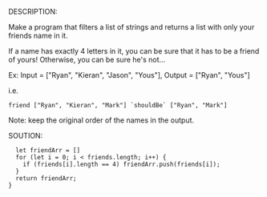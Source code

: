 DESCRIPTION:

Make a program that filters a list of strings and returns a list with only your friends name in it.

If a name has exactly 4 letters in it, you can be sure that it has to be a friend of yours! Otherwise, you can be sure he's not...

Ex: Input = ["Ryan", "Kieran", "Jason", "Yous"], Output = ["Ryan", "Yous"]

i.e.
```
friend ["Ryan", "Kieran", "Mark"] `shouldBe` ["Ryan", "Mark"]
```
Note: keep the original order of the names in the output.

SOUTION:
```function friend(friends) {
  let friendArr = []
  for (let i = 0; i < friends.length; i++) {
    if (friends[i].length == 4) friendArr.push(friends[i]);
  } 
  return friendArr;
}
```
